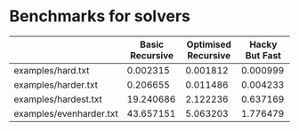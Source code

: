 # Benchmarks for solvers
| |Basic Recursive|Optimised Recursive|Hacky But Fast|
|---|---|---|---|
|examples/hard.txt|0.002315|0.001812|0.000999|
|examples/harder.txt|0.206655|0.011486|0.004233|
|examples/hardest.txt|19.240686|2.122236|0.637169|
|examples/evenharder.txt|43.657151|5.063203|1.776479|